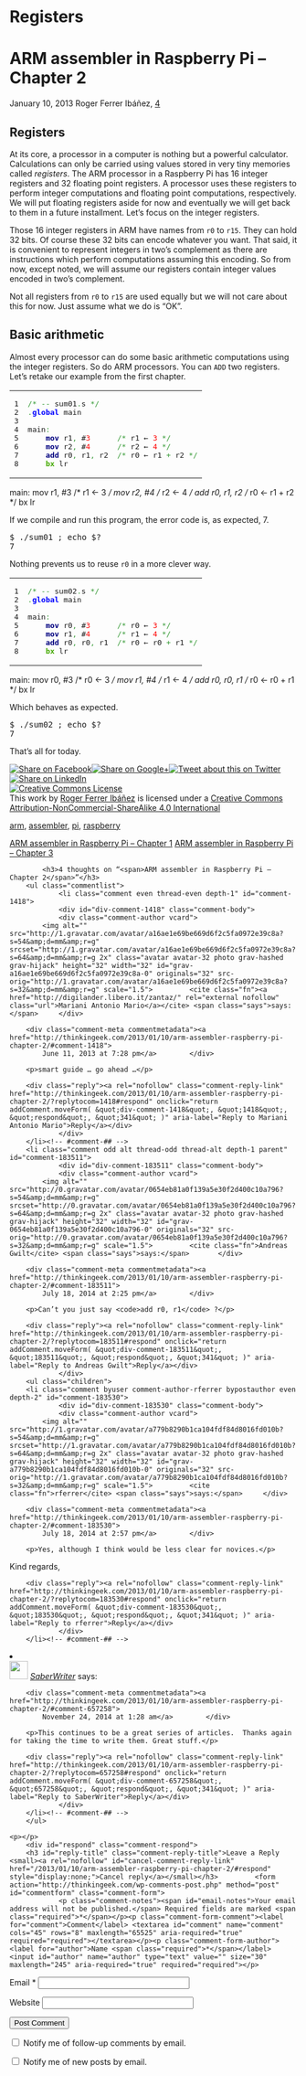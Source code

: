 # Registers


<div class="main">
			<h1>ARM assembler in Raspberry Pi – Chapter 2 </h1>
		<p class="post-meta"><span class="date">January 10, 2013</span> <span class="author">Roger Ferrer Ibáñez</span>, <span class="comments"><a href="http://thinkingeek.com/2013/01/10/arm-assembler-raspberry-pi-chapter-2/#comments">4</a></span> </p>
		<h2>Registers</h2>
<p>
At its core, a processor in a computer is nothing but a powerful calculator. Calculations can only be carried using values stored in very tiny memories called <i>registers</i>. The ARM processor in a Raspberry Pi has 16 integer registers and 32 floating point registers. A processor uses these registers to perform integer computations and floating point computations, respectively. We will put floating registers aside for now and eventually we will get back to them in a future installment. Let’s focus on the integer registers.
</p>
<p><span id="more-341"></span></p>
<p>
Those 16 integer registers in ARM have names from <code>r0</code> to <code>r15</code>. They can hold 32 bits. Of course these 32 bits can encode whatever you want. That said, it is convenient to represent integers in two’s complement as there are instructions which perform computations assuming this encoding. So from now, except noted, we will assume our registers contain integer values encoded in two’s complement.
</p>
<p>
Not all registers from <code>r0</code> to <code>r15</code> are used equally but we will not care about this for now. Just assume what we do is “OK”.
</p>
<h2>Basic arithmetic</h2>
<p>
Almost every processor can do some basic arithmetic computations using the integer registers. So do ARM processors. You can <code>ADD</code> two registers. Let’s retake our example from the first chapter.
</p>

<div class="wp_syntax" style="position:relative;"><table><tbody><tr><td class="line_numbers"><pre>1
2
3
4
5
6
7
8
</pre></td><td class="code"><pre class="asm" style="font-family:monospace;"><span style="color: #339933;">/*</span> <span style="color: #339933;">--</span> sum01<span style="color: #339933;">.</span>s <span style="color: #339933;">*/</span>
<span style="color: #339933;">.</span><span style="color: #0000ff; font-weight: bold;">global</span> main
&nbsp;
main<span style="color: #339933;">:</span>
    <span style="color: #00007f; font-weight: bold;">mov</span> r1<span style="color: #339933;">,</span> #<span style="color: #ff0000;">3</span>      <span style="color: #339933;">/*</span> r1 ← <span style="color: #ff0000;">3</span> <span style="color: #339933;">*/</span>
    <span style="color: #00007f; font-weight: bold;">mov</span> r2<span style="color: #339933;">,</span> #<span style="color: #ff0000;">4</span>      <span style="color: #339933;">/*</span> r2 ← <span style="color: #ff0000;">4</span> <span style="color: #339933;">*/</span>
    <span style="color: #00007f; font-weight: bold;">add</span> r0<span style="color: #339933;">,</span> r1<span style="color: #339933;">,</span> r2  <span style="color: #339933;">/*</span> r0 ← r1 <span style="color: #339933;">+</span> r2 <span style="color: #339933;">*/</span>
    <span style="color: #46aa03; font-weight: bold;">bx</span> lr</pre></td></tr></tbody></table><p class="theCode" style="display:none;">/* -- sum01.s */
.global main

main:
    mov r1, #3      /* r1 ← 3 */
    mov r2, #4      /* r2 ← 4 */
    add r0, r1, r2  /* r0 ← r1 + r2 */
    bx lr</p></div>

<p>
If we compile and run this program, the error code is, as expected, 7.
</p>
<pre>$ ./sum01 ; echo $?
7
</pre>
<p>
Nothing prevents us to reuse <code>r0</code> in a more clever way.
</p>

<div class="wp_syntax" style="position:relative;"><table><tbody><tr><td class="line_numbers"><pre>1
2
3
4
5
6
7
8
</pre></td><td class="code"><pre class="asm" style="font-family:monospace;"><span style="color: #339933;">/*</span> <span style="color: #339933;">--</span> sum02<span style="color: #339933;">.</span>s <span style="color: #339933;">*/</span>
<span style="color: #339933;">.</span><span style="color: #0000ff; font-weight: bold;">global</span> main
&nbsp;
main<span style="color: #339933;">:</span>
    <span style="color: #00007f; font-weight: bold;">mov</span> r0<span style="color: #339933;">,</span> #<span style="color: #ff0000;">3</span>      <span style="color: #339933;">/*</span> r0 ← <span style="color: #ff0000;">3</span> <span style="color: #339933;">*/</span>
    <span style="color: #00007f; font-weight: bold;">mov</span> r1<span style="color: #339933;">,</span> #<span style="color: #ff0000;">4</span>      <span style="color: #339933;">/*</span> r1 ← <span style="color: #ff0000;">4</span> <span style="color: #339933;">*/</span>
    <span style="color: #00007f; font-weight: bold;">add</span> r0<span style="color: #339933;">,</span> r0<span style="color: #339933;">,</span> r1  <span style="color: #339933;">/*</span> r0 ← r0 <span style="color: #339933;">+</span> r1 <span style="color: #339933;">*/</span>
    <span style="color: #46aa03; font-weight: bold;">bx</span> lr</pre></td></tr></tbody></table><p class="theCode" style="display:none;">/* -- sum02.s */
.global main

main:
    mov r0, #3      /* r0 ← 3 */
    mov r1, #4      /* r1 ← 4 */
    add r0, r0, r1  /* r0 ← r0 + r1 */
    bx lr</p></div>

<p>
Which behaves as expected.
</p>
<pre>$ ./sum02 ; echo $?
7
</pre>
<p>
That’s all for today.</p>
<!-- Simple Share Buttons Adder (6.3.4) simplesharebuttons.com --><div class="ssba ssba-wrap"><div style="text-align:left"><a data-site="" class="ssba_facebook_share" href="http://www.facebook.com/sharer.php?u=http://thinkingeek.com/2013/01/10/arm-assembler-raspberry-pi-chapter-2/" target="_blank"><img src="http://thinkingeek.com/wp-content/plugins/simple-share-buttons-adder/buttons/somacro/facebook.png" title="Facebook" class="ssba ssba-img" alt="Share on Facebook" scale="0"></a><a data-site="" class="ssba_google_share" href="https://plus.google.com/share?url=http://thinkingeek.com/2013/01/10/arm-assembler-raspberry-pi-chapter-2/" target="_blank"><img src="http://thinkingeek.com/wp-content/plugins/simple-share-buttons-adder/buttons/somacro/google.png" title="Google+" class="ssba ssba-img" alt="Share on Google+" scale="0"></a><a data-site="" class="ssba_twitter_share" href="http://twitter.com/share?url=http://thinkingeek.com/2013/01/10/arm-assembler-raspberry-pi-chapter-2/&amp;text=ARM+assembler+in+Raspberry+Pi+%E2%80%93+Chapter+2+" target="_blank"><img src="http://thinkingeek.com/wp-content/plugins/simple-share-buttons-adder/buttons/somacro/twitter.png" title="Twitter" class="ssba ssba-img" alt="Tweet about this on Twitter" scale="0"></a><a data-site="linkedin" class="ssba_linkedin_share ssba_share_link" href="http://www.linkedin.com/shareArticle?mini=true&amp;url=http://thinkingeek.com/2013/01/10/arm-assembler-raspberry-pi-chapter-2/" target="_blank"><img src="http://thinkingeek.com/wp-content/plugins/simple-share-buttons-adder/buttons/somacro/linkedin.png" title="LinkedIn" class="ssba ssba-img" alt="Share on LinkedIn" scale="0"></a></div></div><div class="ccg-banner"><a target="_blank" rel="license nofollow" href="http://creativecommons.org/licenses/by-nc-sa/4.0/"><img alt="Creative Commons License" style="border-width:0" src="http://i.creativecommons.org/l/by-nc-sa/4.0/88x31.png" scale="0"></a><br><span xmlns:dct="http://purl.org/dc/terms/" property="dct:title">This work</span> by <a target="_blank" xmlns:cc="http://creativecommons.org/ns#" href="http://thinkingeek.com/author/rferrer/" property="cc:attributionName" rel="cc:attributionURL nofollow">Roger Ferrer Ibáñez</a> is licensed under a <a target="_blank" rel="license nofollow" href="http://creativecommons.org/licenses/by-nc-sa/4.0/">Creative Commons Attribution-NonCommercial-ShareAlike 4.0 International</a><br></div>				<p class="tags"><span><a href="http://thinkingeek.com/tag/arm/" rel="tag">arm</a>, <a href="http://thinkingeek.com/tag/assembler/" rel="tag">assembler</a>, <a href="http://thinkingeek.com/tag/pi/" rel="tag">pi</a>, <a href="http://thinkingeek.com/tag/raspberry/" rel="tag">raspberry</a></span></p>		<p></p>
		<p class="pagination">
			<span class="prev"><a href="http://thinkingeek.com/2013/01/09/arm-assembler-raspberry-pi-chapter-1/" rel="prev">ARM assembler in Raspberry Pi – Chapter 1</a></span>
			<span class="next"><a href="http://thinkingeek.com/2013/01/11/arm-assembler-raspberry-pi-chapter-3/" rel="next">ARM assembler in Raspberry Pi – Chapter 3</a></span>
		</p>
		

<!-- You can start editing here. -->
<div class="comments">
	
			<h3>4 thoughts on “<span>ARM assembler in Raspberry Pi – Chapter 2</span>”</h3>
		<ul class="commentlist">
				<li class="comment even thread-even depth-1" id="comment-1418">
				<div id="div-comment-1418" class="comment-body">
				<div class="comment-author vcard">
			<img alt="" src="http://1.gravatar.com/avatar/a16ae1e69be669d6f2c5fa0972e39c8a?s=54&amp;d=mm&amp;r=g" srcset="http://1.gravatar.com/avatar/a16ae1e69be669d6f2c5fa0972e39c8a?s=64&amp;d=mm&amp;r=g 2x" class="avatar avatar-32 photo grav-hashed grav-hijack" height="32" width="32" id="grav-a16ae1e69be669d6f2c5fa0972e39c8a-0" originals="32" src-orig="http://1.gravatar.com/avatar/a16ae1e69be669d6f2c5fa0972e39c8a?s=32&amp;d=mm&amp;r=g" scale="1.5">			<cite class="fn"><a href="http://digilander.libero.it/zantaz/" rel="external nofollow" class="url">Mariani Antonio Mario</a></cite> <span class="says">says:</span>		</div>
		
		<div class="comment-meta commentmetadata"><a href="http://thinkingeek.com/2013/01/10/arm-assembler-raspberry-pi-chapter-2/#comment-1418">
			June 11, 2013 at 7:28 pm</a>		</div>

		<p>smart guide … go ahead …</p>

		<div class="reply"><a rel="nofollow" class="comment-reply-link" href="http://thinkingeek.com/2013/01/10/arm-assembler-raspberry-pi-chapter-2/?replytocom=1418#respond" onclick="return addComment.moveForm( &quot;div-comment-1418&quot;, &quot;1418&quot;, &quot;respond&quot;, &quot;341&quot; )" aria-label="Reply to Mariani Antonio Mario">Reply</a></div>
				</div>
		</li><!-- #comment-## -->
		<li class="comment odd alt thread-odd thread-alt depth-1 parent" id="comment-183511">
				<div id="div-comment-183511" class="comment-body">
				<div class="comment-author vcard">
			<img alt="" src="http://0.gravatar.com/avatar/0654eb81a0f139a5e30f2d400c10a796?s=54&amp;d=mm&amp;r=g" srcset="http://0.gravatar.com/avatar/0654eb81a0f139a5e30f2d400c10a796?s=64&amp;d=mm&amp;r=g 2x" class="avatar avatar-32 photo grav-hashed grav-hijack" height="32" width="32" id="grav-0654eb81a0f139a5e30f2d400c10a796-0" originals="32" src-orig="http://0.gravatar.com/avatar/0654eb81a0f139a5e30f2d400c10a796?s=32&amp;d=mm&amp;r=g" scale="1.5">			<cite class="fn">Andreas Gwilt</cite> <span class="says">says:</span>		</div>
		
		<div class="comment-meta commentmetadata"><a href="http://thinkingeek.com/2013/01/10/arm-assembler-raspberry-pi-chapter-2/#comment-183511">
			July 18, 2014 at 2:25 pm</a>		</div>

		<p>Can’t you just say <code>add r0, r1</code> ?</p>

		<div class="reply"><a rel="nofollow" class="comment-reply-link" href="http://thinkingeek.com/2013/01/10/arm-assembler-raspberry-pi-chapter-2/?replytocom=183511#respond" onclick="return addComment.moveForm( &quot;div-comment-183511&quot;, &quot;183511&quot;, &quot;respond&quot;, &quot;341&quot; )" aria-label="Reply to Andreas Gwilt">Reply</a></div>
				</div>
		<ul class="children">
		<li class="comment byuser comment-author-rferrer bypostauthor even depth-2" id="comment-183530">
				<div id="div-comment-183530" class="comment-body">
				<div class="comment-author vcard">
			<img alt="" src="http://1.gravatar.com/avatar/a779b8290b1ca104fdf84d8016fd010b?s=54&amp;d=mm&amp;r=g" srcset="http://1.gravatar.com/avatar/a779b8290b1ca104fdf84d8016fd010b?s=64&amp;d=mm&amp;r=g 2x" class="avatar avatar-32 photo grav-hashed grav-hijack" height="32" width="32" id="grav-a779b8290b1ca104fdf84d8016fd010b-0" originals="32" src-orig="http://1.gravatar.com/avatar/a779b8290b1ca104fdf84d8016fd010b?s=32&amp;d=mm&amp;r=g" scale="1.5">			<cite class="fn">rferrer</cite> <span class="says">says:</span>		</div>
		
		<div class="comment-meta commentmetadata"><a href="http://thinkingeek.com/2013/01/10/arm-assembler-raspberry-pi-chapter-2/#comment-183530">
			July 18, 2014 at 2:57 pm</a>		</div>

		<p>Yes, although I think would be less clear for novices.</p>
<p>Kind regards,</p>

		<div class="reply"><a rel="nofollow" class="comment-reply-link" href="http://thinkingeek.com/2013/01/10/arm-assembler-raspberry-pi-chapter-2/?replytocom=183530#respond" onclick="return addComment.moveForm( &quot;div-comment-183530&quot;, &quot;183530&quot;, &quot;respond&quot;, &quot;341&quot; )" aria-label="Reply to rferrer">Reply</a></div>
				</div>
		</li><!-- #comment-## -->
</ul><!-- .children -->
</li><!-- #comment-## -->
		<li class="comment odd alt thread-even depth-1" id="comment-657258">
				<div id="div-comment-657258" class="comment-body">
				<div class="comment-author vcard">
			<img alt="" src="http://2.gravatar.com/avatar/b1673470080cb742ea9239ad8ea6d4cc?s=54&amp;d=mm&amp;r=g" srcset="http://2.gravatar.com/avatar/b1673470080cb742ea9239ad8ea6d4cc?s=64&amp;d=mm&amp;r=g 2x" class="avatar avatar-32 photo grav-hashed grav-hijack" height="32" width="32" id="grav-b1673470080cb742ea9239ad8ea6d4cc-0" originals="32" src-orig="http://2.gravatar.com/avatar/b1673470080cb742ea9239ad8ea6d4cc?s=32&amp;d=mm&amp;r=g" scale="1.5">			<cite class="fn"><a href="http://newtonsaber.com/blog" rel="external nofollow" class="url">SaberWriter</a></cite> <span class="says">says:</span>		</div>
		
		<div class="comment-meta commentmetadata"><a href="http://thinkingeek.com/2013/01/10/arm-assembler-raspberry-pi-chapter-2/#comment-657258">
			November 24, 2014 at 1:28 am</a>		</div>

		<p>This continues to be a great series of articles.  Thanks again for taking the time to write them. Great stuff.</p>

		<div class="reply"><a rel="nofollow" class="comment-reply-link" href="http://thinkingeek.com/2013/01/10/arm-assembler-raspberry-pi-chapter-2/?replytocom=657258#respond" onclick="return addComment.moveForm( &quot;div-comment-657258&quot;, &quot;657258&quot;, &quot;respond&quot;, &quot;341&quot; )" aria-label="Reply to SaberWriter">Reply</a></div>
				</div>
		</li><!-- #comment-## -->
		</ul>
	
	<p></p>
		<div id="respond" class="comment-respond">
		<h3 id="reply-title" class="comment-reply-title">Leave a Reply <small><a rel="nofollow" id="cancel-comment-reply-link" href="/2013/01/10/arm-assembler-raspberry-pi-chapter-2/#respond" style="display:none;">Cancel reply</a></small></h3>			<form action="http://thinkingeek.com/wp-comments-post.php" method="post" id="commentform" class="comment-form">
				<p class="comment-notes"><span id="email-notes">Your email address will not be published.</span> Required fields are marked <span class="required">*</span></p><p class="comment-form-comment"><label for="comment">Comment</label> <textarea id="comment" name="comment" cols="45" rows="8" maxlength="65525" aria-required="true" required="required"></textarea></p><p class="comment-form-author"><label for="author">Name <span class="required">*</span></label> <input id="author" name="author" type="text" value="" size="30" maxlength="245" aria-required="true" required="required"></p>
<p class="comment-form-email"><label for="email">Email <span class="required">*</span></label> <input id="email" name="email" type="text" value="" size="30" maxlength="100" aria-describedby="email-notes" aria-required="true" required="required"></p>
<p class="comment-form-url"><label for="url">Website</label> <input id="url" name="url" type="text" value="" size="30" maxlength="200"></p>
<p class="form-submit"><input name="submit" type="submit" id="submit" class="submit" value="Post Comment"> <input type="hidden" name="comment_post_ID" value="341" id="comment_post_ID">
<input type="hidden" name="comment_parent" id="comment_parent" value="0">
</p><p style="display: none;"><input type="hidden" id="akismet_comment_nonce" name="akismet_comment_nonce" value="078f624c0c"></p><p class="comment-subscription-form"><input type="checkbox" name="subscribe_comments" id="subscribe_comments" value="subscribe" style="width: auto; -moz-appearance: checkbox; -webkit-appearance: checkbox;"> <label class="subscribe-label" id="subscribe-label" for="subscribe_comments">Notify me of follow-up comments by email.</label></p><p class="comment-subscription-form"><input type="checkbox" name="subscribe_blog" id="subscribe_blog" value="subscribe" style="width: auto; -moz-appearance: checkbox; -webkit-appearance: checkbox;"> <label class="subscribe-label" id="subscribe-blog-label" for="subscribe_blog">Notify me of new posts by email.</label></p><p style="display: none;"></p>			<input type="hidden" id="ak_js" name="ak_js" value="1496592285433"></form>
			</div><!-- #respond -->
	</div>	</div>